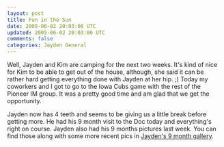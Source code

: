```yaml
---           
layout: post
title: Fun in the Sun
date: 2005-06-02 20:03:00 UTC
updated: 2005-06-02 20:03:00 UTC
comments: false
categories: Jayden General
---
```

Well, Jayden and Kim are camping for the next two weeks. It's kind of nice for Kim to be able to get out of the house, although, she said it can be rather hard getting everything done with Jayden at her hip. ;) Today my coworkers and I got to go to the Iowa Cubs game with the rest of the Pioneer IM group. It was a pretty good time and am glad that we get the opportunity.

Jayden now has 4 teeth and seems to be giving us a little break before getting more. He had his 9 month visit to the Doc today and everything's right on course. Jayden also had his 9 months pictures last week. You can find those along with some more recent pics in [Jayden's 9 month gallery](gallery/thumbnails.php?album=48).
